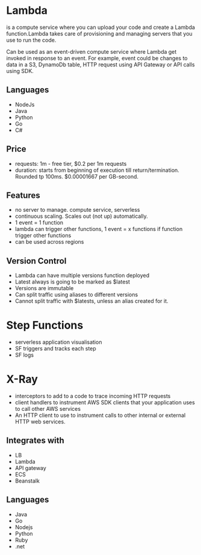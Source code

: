 # Lambda

is a compute service where you can upload your code and create a Lambda function.Lambda takes care of provisioning and managing servers that you use to run the code.


Can be used as an event-driven compute service where Lambda get invoked in response to an event. For example, event could be changes to data in a S3, DynamoDb table, HTTP request using API Gateway or API calls using SDK.

## Languages
- NodeJs
- Java
- Python
- Go
- C#

## Price
- requests: 1m - free tier, $0.2 per 1m requests
- duration: starts from beginning of execution till return/termination. Rounded tp 100ms. $0.00001667 per GB-second.

## Features
- no server to manage. compute service, serverless
- continuous scaling. Scales out (not up) automatically.
- 1 event = 1 function
- lambda can trigger other functions, 1 event = x functions if function trigger other functions
- can be used across regions

## Version Control
- Lambda can have multiple versions function deployed
- Latest always is going to be marked as $latest
- Versions are immutable
- Can split traffic using aliases to different versions
- Cannot split traffic with $latests, unless an alias created for it.

# Step Functions
- serverless application visualisation
- SF triggers and tracks each step
- SF logs

# X-Ray
- interceptors to add to a code to trace incoming HTTP requests
- client handlers to instrument AWS SDK clients that your application uses to call other AWS services
- An HTTP client to use to instrument calls to other internal or external HTTP web services.

## Integrates with
- LB
- Lambda
- API gateway
- ECS
- Beanstalk

## Languages
- Java
- Go
- Nodejs
- Python
- Ruby
- .net